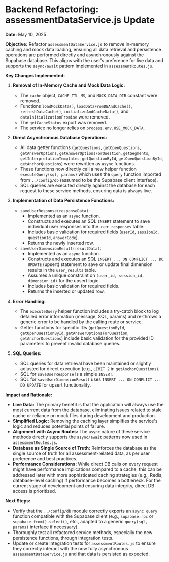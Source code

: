 # Backend Refactoring: assessmentDataService.js Update

**Date:** May 10, 2025

**Objective:** Refactor `assessmentDataService.js` to remove in-memory caching and mock data loading, ensuring all data retrieval and persistence operations are performed directly and asynchronously against the Supabase database. This aligns with the user's preference for live data and supports the `async/await` pattern implemented in `assessmentRoutes.js`.

**Key Changes Implemented:**

1.  **Removal of In-Memory Cache and Mock Data Logic:**
    *   The `cache` object, `CACHE_TTL_MS`, and `MOCK_DATA_DIR` constant were removed.
    *   Functions `loadMockData()`, `loadDataFromDBAndCache()`, `refreshDataCache()`, `initializeAndCacheData()`, and `dataInitializationPromise` were removed.
    *   The `getCacheStatus` export was removed.
    *   The service no longer relies on `process.env.USE_MOCK_DATA`.

2.  **Direct Asynchronous Database Operations:**
    *   All data getter functions (`getQuestions`, `getOpenQuestions`, `getAnswerOptions`, `getAnswerOptionsForQuestion`, `getSegments`, `getInterpretationTemplates`, `getQuestionById`, `getOpenQuestionById`, `getAnchorQuestions`) were rewritten as `async` functions.
    *   These functions now directly call a new helper function `executeQuery(sql, params)` which uses the `query` function imported from `../config/db` (assumed to be the Supabase client interface).
    *   SQL queries are executed directly against the database for each request to these service methods, ensuring data is always live.

3.  **Implementation of Data Persistence Functions:**
    *   `saveUserResponse(responseData)`: 
        *   Implemented as an `async` function.
        *   Constructs and executes an SQL `INSERT` statement to save individual user responses into the `user_responses` table.
        *   Includes basic validation for required fields (`userId`, `sessionId`, `questionId`, `answerCode`).
        *   Returns the newly inserted row.
    *   `saveUserDimensionResult(resultData)`:
        *   Implemented as an `async` function.
        *   Constructs and executes an SQL `INSERT ... ON CONFLICT ... DO UPDATE` (upsert) statement to save or update final dimension results in the `user_results` table.
        *   Assumes a unique constraint on `(user_id, session_id, dimension_id)` for the upsert logic.
        *   Includes basic validation for required fields.
        *   Returns the inserted or updated row.

4.  **Error Handling:**
    *   The `executeQuery` helper function includes a try-catch block to log detailed error information (message, SQL, params) and re-throws a generic error to be handled by the calling route or service.
    *   Getter functions for specific IDs (`getQuestionById`, `getOpenQuestionById`, `getAnswerOptionsForQuestion`, `getAnchorQuestions`) include basic validation for the provided ID parameters to prevent invalid database queries.

5.  **SQL Queries:**
    *   SQL queries for data retrieval have been maintained or slightly adjusted for direct execution (e.g., `LIMIT 2` in `getAnchorQuestions`).
    *   SQL for `saveUserResponse` is a simple `INSERT`.
    *   SQL for `saveUserDimensionResult` uses `INSERT ... ON CONFLICT ... DO UPDATE` for upsert functionality.

**Impact and Rationale:**

*   **Live Data:** The primary benefit is that the application will always use the most current data from the database, eliminating issues related to stale cache or reliance on mock files during development and production.
*   **Simplified Logic:** Removing the caching layer simplifies the service's logic and reduces potential points of failure.
*   **Alignment with Async Routes:** The `async` nature of these service methods directly supports the `async/await` patterns now used in `assessmentRoutes.js`.
*   **Database as Single Source of Truth:** Reinforces the database as the single source of truth for all assessment-related data, as per user preference and best practices.
*   **Performance Considerations:** While direct DB calls on every request might have performance implications compared to a cache, this can be addressed later with more sophisticated caching strategies (e.g., Redis, database-level caching) if performance becomes a bottleneck. For the current stage of development and ensuring data integrity, direct DB access is prioritized.

**Next Steps:**

*   Verify that the `../config/db` module correctly exports an `async query` function compatible with the Supabase client (e.g., `supabase.rpc` or `supabase.from().select()`, etc., adapted to a generic `query(sql, params)` interface if necessary).
*   Thoroughly test all refactored service methods, especially the new persistence functions, through integration tests.
*   Update or create integration tests for `assessmentRoutes.js` to ensure they correctly interact with the now fully asynchronous `assessmentDataService.js` and that data is persisted as expected.
